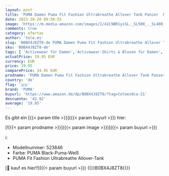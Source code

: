```yaml
---
layout: post
title: 'PUMA Damen Puma Fit Fashion Ultrabreathe Allover Tank Panzer  Puma Black-puma Weiß  M EU'
date: 2023-10-20 09:58:55
image: 'https://m.media-amazon.com/images/I/41C9BR1ysSL._SL500_._SL400_.jpg'
comments: true
category: ofertas
author: 'tole.es'
slug: 'B0BX4J8ZT8-de PUMA Damen Puma Fit Fashion Ultrabreathe Allover Tank...'
sku: 'B0BX4J8ZT8-de'
tags: [ 'Activewear für Damen','Activewear-Shirts & Blusen für Damen','Activewear-Tanktops für Damen','Arborist Merchandising Root','Bekleidung für Damen','Damenmode','Fashion','Self Service','Special Features Stores','Sport & Freizeit','Sports-Promotions','ef3a019d-6628-41d5-b303-291126686917_0','ef3a019d-6628-41d5-b303-291126686917_7401','puma','🇩🇪', ]
actualPrice: 19.95 EUR
currency: EUR
price: 19.95
comparePrice: 34.95 EUR
prodname: 'PUMA Damen Puma Fit Fashion Ultrabreathe Allover Tank Panzer  Puma Black-puma Weiß  M EU'
country: 'de'
flag: '🇩🇪'
brand: 'PUMA'
buyurl: 'https://www.amazon.de/dp/B0BX4J8ZT8/?tag=tolees0ca-21'
descuento: '42.92'
average: '19.95'
---
```


Es gibt ein [{{< param title >}}]({{< param buyurl >}}) hier:

[![{{< param prodname >}}]({{< param image >}})]({{< param buyurl >}})

ℹ️:

- Modellnummer: 523846
- Farbe: PUMA Black-Puma-Weiß
- PUMA Fit Fashion Ultrabreathe Allover-Tank

[🛒 kauf es hier!!]({{< param buyurl >}})
{{<world>}}B0BX4J8ZT8{{</world>}}
